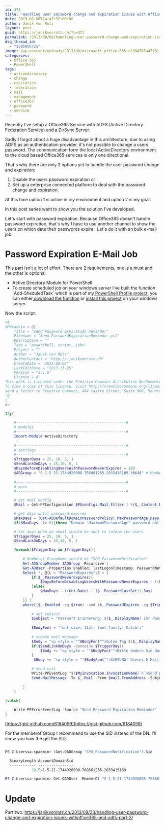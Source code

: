 ```yaml
---
id: 371
title: 'Handling user password change and expiration issues with Office365 and ADFS - Part 1'
date: 2013-08-08T14:41:37+00:00
author: Janik von Rotz
layout: post
guid: https://janikvonrotz.ch/?p=371
permalink: /2013/08/08/handling-user-password-change-and-expiration-issues-with-office365-and-adfs-part-1/
dsq_thread_id:
  - "1585056725"
image: /wp-content/uploads/2013/08/microsoft-office-365-e1394705447131.jpg
categories:
  - Office 365
  - PowerShell
tags:
  - activedirectory
  - change
  - expiration
  - federation
  - mail
  - management
  - office365
  - password
  - service
---
```

Recently I've setup a Office365 Service with ADFS (Active Directory Federation Service) and a DirSync Server.

Sadly I forgot about a huge disadvantage in this architecture, due to using ADFS as an authentication provider, it's not possible to change a users password. The communication form the local ActiveDirectory environment to the cloud based Office365 services is only one directional.

That's why there are only 2 options yet to handle the user password change and expiration:

<ol>
    <li>Disable the users password expiration or</li>
    <li>Set up a enterprise connected platform to deal with the password change and expiration.</li>
</ol>

At this time option 1 is active in my environment and option 2 is my goal.

In this post series want to show you the solution I've developed.

Let's start with password expiration. Because Office365 doesn't handle password expiration, that's why I have to use another channel to show the users on which date their passwords expire:  Let's do it with an bulk e-mail job.

<!--more-->

<h1>Password Expiration E-Mail Job</h1>

This part isn't a lot of effort. There are 2 requirements, one is a must and the other is optional:

<ul>
    <li>Active Directory Module for PowerShell</li>
    <li>To create scheduled job on your windows server I've built the function `Add-SheduledTask` which is part of my<a href="https://github.com/janikvonrotz/Powershell-Profile" target="_blank"> PowerShell Profile project</a>, you can either<a href="https://github.com/janikvonrotz/Powershell-Profile/blob/master/functions/Windows/Add-SheduledTask.ps1" target="_blank"> download the function</a> or <a href="https://github.com/janikvonrotz/Powershell-Profile#readme" target="_blank">install this project</a> on your windows server.</li>
</ul>

Now the script:

```powershell
<#
$Metadata = @{
	Title = "Send Password Expiration Reminder"
	Filename = "Send-PasswordExpirationReminder.ps1"
	Description = ""
	Tags = "powershell, script, jobs"
	Project = ""
	Author = "Janik von Rotz"
	AuthorContact = "http://.janikvonrotz.ch"
	CreateDate = "2013-08-08"
	LastEditDate = "2013-11-25"
	Version = "2.1.0"
	License = @'
This work is licensed under the Creative Commons Attribution-NonCommercial-NoDerivs 3.0 Unported License.
To view a copy of this license, visit http://creativecommons.org/licenses/by-nc-nd/3.0/ or
send a letter to Creative Commons, 444 Castro Street, Suite 900, Mountain View, California, 94041, USA.
'@
}
#>

try{

    #--------------------------------------------------#
    # modules
    #--------------------------------------------------#    
    Import-Module ActiveDirectory
	
    #--------------------------------------------------#
    # settings
    #--------------------------------------------------#   
    $TriggerDays = 25, 10, 5, 1
    $SendLinkOnDays = 25,10, 5, 1
	$DaysBeforeDisablingUsersWithPasswordNeverExpires = 180
	$ADGroup = "S-1-5-21-1744926098-708661255-2033415169-36648" # Memberof GroupName should be "SPO_PasswordNotification"   
    
    #--------------------------------------------------#
    # main
    #--------------------------------------------------#

    # get mail config         
    $Mail = Get-PPConfiguration $PSconfigs.Mail.Filter | %{$_.Content.Mail | where{$_.Name -eq "PasswordReminder"}} | select -first 1

    # get days until password expires
    $MaxDays = (Get-ADDefaultDomainPasswordPolicy).MaxPasswordAge.Days 
    if($MaxDays -le 0){throw "Domain 'MaximumPasswordAge' password policy is not configured."}

    # Set days when an email should be sent to inform the users
    $TriggerDays = 25, 10, 5, 1
    $SendLinkOnDays = 25,10, 5, 1

    foreach($TriggerDay in $TriggerDays){    
    
        # Memberof GroupName should be "SPO_PasswordNotification"       
        Get-ADGroupMember $ADGroup -Recursive | 
        Get-ADUser -Properties Enabled, lastLogonTimestamp, PasswordNeverExpires, PasswordLastSet, Mail, DisplayName |
        Select *, @{L = "PasswordExpires";E = { 
            if($_.PasswordNeverExpires){
                $DaysBeforeDisablingUsersWithPasswordNeverExpires - ((Get-Date) - ($_.PasswordLastSet)).Days
            }else{
                $MaxDays - ((Get-Date) - ($_.PasswordLastSet)).Days
            }
        }} |
        where{($_.Enabled -eq $true) -and ($_.PasswordExpires -eq $TriggerDay)} | %{ 
                              
            # set subject
            $Subject = "Passwort Erinnerung: $($_.DisplayName) ihr Passwort läuft in $($_.PasswordExpires) Tagen ab"
            
            $BodyFont = "font-size: 11pt; font-family: Calibri"
            
            # create mail message
            $Body = "<p style = ""$BodyFont"">Guten Tag $($_.DisplayName) <br/> <br/> Ihr Passwort läuft am $(Get-Date (Get-Date).AddDays($_.PasswordExpires) -Format D) ab.</b></p>"          
            if($SendLinkOnDays -contains $TriggerDay){            
                $Body += "<p style = ""$BodyFont"">Bitte ändern Sie das Passwort bevor es abläuft. Rufen Sie dazu die folgende Seite auf: <a href=""https://vbluzern.sharepoint.com/Support/_layouts/15/start.aspx#/SitePages/Passwortwechsel.aspx"" target=""_blank"">Link</a></p>"
            }
             $Body += "<p style = ""$BodyFont"">ACHTUNG! Dieses E-Mail wurde von einem unbeaufsichtigtem Konto verschickt, Antworten an den Sender dieser E-Mail werden nicht bearbeitet.</p>"

            # send mail
            Write-PPEventLog "$($MyInvocation.InvocationName)`n`nSend password reminder to $($_.Mail)" -WriteMessage -Source "Send Password Expiration Reminder" 
            Send-MailMessage -To $_.Mail -From $mail.FromAddress -Subject $Subject -Body $Body -SmtpServer $Mail.OutSmtpServer -BodyAsHtml -Priority High -Encoding ([System.Text.Encoding]::UTF8)
        
        }        
    }
   
}catch{

	Write-PPErrorEventLog -Source "Send Password Expiration Reminder" -ClearErrorVariable
}
```

[https://gist.github.com/6184059](https://gist.github.com/6184059)

For the memberof Group I recommend to use the SID instead of the DN. I'll show you how the get the SID:

```powershell

PS C:Userssa-spadmin> (Get-QADGroup "SPO_PasswordNotification").Sid

  BinaryLength AccountDomainSid                                                               Value
  ------------ ----------------                                                               -----
			28 S-1-5-21-1744926098-708661255-2033415169                                       S-1-5-21-1744926098-708661255-2033415169-36648

PS C:Userssa-spadmin> Get-QADUser -MemberOf "S-1-5-21-1744926098-708661255-2033415169-36648"

```

<h1>Update</h1>

Part two: <a href="https://janikvonrotz.ch/2013/09/23/handling-user-password-change-and-expiration-issues-withoffice365-and-adfs-part-2/">https://janikvonrotz.ch/2013/09/23/handling-user-password-change-and-expiration-issues-withoffice365-and-adfs-part-2/</a>